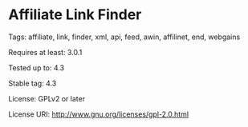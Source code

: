 <h1>Affiliate Link Finder</h1>
<p>Tags: affiliate, link, finder, xml, api, feed, awin, affilinet, end, webgains</p>
<p>Requires at least: 3.0.1</p>
<p>Tested up to: 4.3</p>
<p>Stable tag: 4.3</p>
<p>License: GPLv2 or later</p>
<p>License URI: <a href="http://www.gnu.org/licenses/gpl-2.0.html">http://www.gnu.org/licenses/gpl-2.0.html</a></p>
